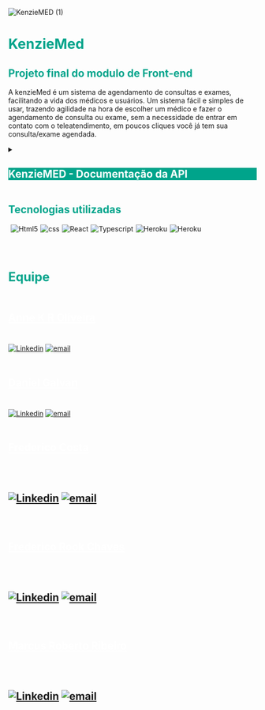 ![KenzieMED (1)](https://user-images.githubusercontent.com/102538748/187525599-a2f97112-e643-408a-ac72-e54516151816.png)

<div style='background-color:white'>

</div>
<h1 style='color: #00A48B'>KenzieMed</h1>
<h2 style='color: #00A48B'>Projeto final do modulo de Front-end</h2>

<p>A kenzieMed é um sistema de agendamento de consultas e exames, facilitando a vida dos médicos 
e usuários. Um sistema fácil e simples de usar, trazendo agilidade na hora de escolher um médico e fazer o agendamento de consulta ou exame,
sem a necessidade de entrar em contato com o teleatendimento, em poucos cliques você já tem sua consulta/exame agendada. </p>


<details>
  <summary><h2 style='color: white; background-color:#00A48B '>KenzieMED - Documentação da API</h2></summary>

  Endpoints
A API tem um total de XXXX endpoints, podendo ser cadastrados novos usuarios para poder ter total acesso as funcionabilidades do site.


<h2>O url base da API é:</h2>
<h2  style='color: #00A48B'>https://api-kenzie-med.herokuapp.com</h2>


<h2 style='font-weight: 800'>Rotas que não precisam de autenticação</h2>
<h3 style='font-weight: 600; font-size:20px;'>Listando Médicos</h3>
<p>Nessa aplicação o usuário sem fazer login ou se cadastrar pode ver os profissionanis Médicos já cadastrados na plataforma, na API podemos 
acessar a lista dessa forma: Aqui conseguimos ver os usuários médicos e suas especialidades.</p>



![image (3)](https://user-images.githubusercontent.com/102538748/187532534-68ee5e10-4ba2-41ee-9572-cb5cf176662c.png)


<div style='color: white; background-color:green'>
GET /users/?type=doctor - FORMATO DA RESPOSTA - STATUS 200
</div>


![image (4)](https://user-images.githubusercontent.com/102538748/187525824-21066938-dec8-4926-bbb5-a1ded55b167b.png)

<h3 style='font-weight: 600'>Podemos acessar um médico específico utilizando o endpoint:</h3>

<div style='color: white; background-color:green'>
GET /users/?id=6&type=doctor - FORMATO DA RESPOSTA - STATUS 200
</div>



 <h style='font-weight: 600; font-size:20px;'>Criação de usuário</h>

<div style='color: white; background-color:grey'>
POST /users - FORMATO DA REQUISIÇÃO
</div>



![image (2)](https://user-images.githubusercontent.com/102538748/187525087-c8c794ca-42b4-427a-8668-25d8090891fc.png)

<h2 style='font-weight: 600'>Caso dê tudo certo, a resposta será assim:</h2>

<div style='color: white; background-color:green'>
POST /users - FORMATO DA RESPOSTA - STATUS 201
</div>


![image (5)](https://user-images.githubusercontent.com/102538748/187525860-b1586357-9aab-47f7-b42e-32818798db3d.png)

<div style='color: white; background-color:red'>
POST /users - FORMATO DA RESPOSTA - STATUS 400
</div>
<br>
<div style='color: white; background-color:red'>
POST /users - FORMATO DA RESPOSTA - STATUS 400
</div></br>


<br>
<div style='color: white; background-color:#373737'>
{

"status": "error",

"message": ["password is required", "email is required"]

}
</div></br>

<h3 style='font-weight: 600'>A senha necessita de 6 caracteres.:</h3>

<br>
<div style='color: white; background-color:red'>
POST /users - FORMATO DA RESPOSTA - STATUS 400
</div></br>

<br>
<div style='color: white; background-color:#373737'>
{
{

  "status": "error",
  
  "message": ["password: minimum is 6 characters"]
  
}
</div></br>

<h3 style='font-weight: 600'>Email já cadastrado:</h3>


<br>
<div style='color: white; background-color:red'>
POST /users - FORMATO DA RESPOSTA - STATUS 400
</div></br>

<br>
<div style='color: white; background-color:#373737'>
{

  "status": "error",
  
  "message": "Email already exists"
  
}
</div></br>


<h2 style='font-weight: 800; font-size:20px;'>Criação de Médico</h2>

<br>
<div style='color: white; background-color:grey'>
POST /users - FORMATO DA REQUISIÇÃO
</div></br>


![image](https://user-images.githubusercontent.com/102538748/187526123-44d58b01-8db2-4dd4-8b4d-0d3f0c8fe391.png)


<h3 style='font-weight: 600; font-size:20px;'>Caso dê tudo certo, a resposta será assim:</h3>

<br>
<div style='color: white; background-color:green'>
POST /users - FORMATO DA RESPOSTA - STATUS 201
</div></br>





![image (1)](https://user-images.githubusercontent.com/102538748/187526171-263f3e9f-28e9-43d2-a92f-326b5100b81d.png)

<br>
<div style='color: white; background-color:red'>
POST /users - FORMATO DA RESPOSTA - STATUS 400
</div></br>


<br>
<div style='color: white; background-color:#373737'>
{

"status": "error",

"message": ["password is required", "email is required"]

}
</div></br>

<h3 style='font-weight: 600; font-size:20px;'>A senha necessita de 6 caracteres:</h3>

<br>
<div style='color: white; background-color:red'>
POST /users - FORMATO DA RESPOSTA - STATUS 400
</div></br>






<br>
<div style='color: white; background-color:#373737'>
{

  "status": "error",
  
  "message": ["password: minimum is 6 characters"]
  
}
</div></br>

<h3 style='font-weight: 600; font-size:20px;'>Email já cadastrado::</h3>

<br>
<div style='color: white; background-color:red'>
POST /users - FORMATO DA RESPOSTA - STATUS 400
</div></br>



<br>
<div style='color: white; background-color:#373737'>
{

  "status": "error",
  
  "message": "Email already exists"
  
}
</div></br>

<h2 style='font-weight: 800; font-size:20px;'>Login</h2>

<br>
<div style='color: white; background-color:grey'>
POST /login - FORMATO DA REQUISIÇÃO
</div></br>



![image](https://user-images.githubusercontent.com/102538748/187526436-42cb9a20-1801-464c-a635-1d5934366b0e.png)
<h3 style='font-weight: 600; font-size:20px;'>Caso dê tudo certo, a resposta será assim:</h3>

<br>
<div style='color: white; background-color:green'>
POST /login - FORMATO DA RESPOSTA - STATUS 201
</div></br>





![image (1)](https://user-images.githubusercontent.com/102538748/187526498-b8e71733-577d-4a9f-b859-5f5c90945434.png)

<p>Com essa resposta, vemos que temos duas informações, o user.id e o token respectivo, dessa forma você pode guardar o token e o 
usuário logado no localStorage para fazer a gestão do usuário no seu frontend.</p>

<h2 style='font-weight: 800'>Rotas que necessitam de autorização</h2>

<p>Rotas que necessitam de autorização deve ser informado no cabeçalho da requisição o campo "Authorization", dessa forma:</p>

<br>
<div style='color: white; background-color:grey'>
Authorization: Bearer {token}
</div></br>


<p>Após o usuário estar logado, ele deve conseguir informar as especialidades que ele contratou até agora.</p>
<h2 style='font-weight: 600'>Buscar Perfil do usuário logado (token)</h2>


<br>
<div style='color: white; background-color:grey'>
GET /users/?id=${userId} - FORMATO DA REQUISIÇÃO
</div></br>

<p>Na requisição apenas é necessário o TOKEN, a aplicação ficará responsável em buscar o id do usuário no token e retorna ele.</p>
<br>
<div style='color: white; background-color:gren'>
GET /users/?id=${userId} - FORMATO DA RESPOSTA - STATUS 200
</div></br>



![image](https://user-images.githubusercontent.com/102538748/187527230-1d55e964-8cb6-49c6-81d2-dc6aae6a8992.png)

<h2 style='font-weight: 600; font-size:20px;'>Cadastrar nova consulta</h2>

<br>
<div style='color: white; background-color:grey'>
POST /schedules - FORMATO DA REQUISIÇÃO
</div></br>


![image (1)](https://user-images.githubusercontent.com/102538748/187527613-1652dcd5-d9be-4a66-9b8f-4b5fd69dc6ee.png)

Caso dê tudo certo, a resposta será assim:




<br>
<div style='color: white; background-color:green'>
POST /schedules - FORMATO DA RESPOSTA - STATUS 201
</div></br>

![image (2)](https://user-images.githubusercontent.com/102538748/187527779-f5923a03-019f-414f-a9a9-c3a8fcb3501e.png)

Caso você tente criar uma tecnologia com o mesmo nome para o seu perfil, receberá este erro:

<br>
<div style='color: white; background-color:red'>
POST /schedules - FORMATO DA RESPOSTA - STATUS 401
</div></br>

<br>
<div style='color: white; background-color:#373737'>
{

  "status": "error",
  
  "message": "O Senhor já tem uma consulta agendada com esté médico."
  
}
</div></br>




<h2 style='font-weight: 600; font-size:20px;'>Modificar o perfil do Usuario*</h2>


<p>Ou seja, você pode apenas modificar a consulta que já estão no seu perfil. Utilizando este endpoint:</p>

<br>
<div style='color: white; background-color:grey'>
PUT /users/${userId} - FORMATO DA REQUISIÇÃO
</div></br>


![image (3)](https://user-images.githubusercontent.com/102538748/187532660-a0ca902d-1883-4508-9959-3f08b8e8b808.png)

<h3 style='font-weight: 600; font-size:20px;'>Caso dê tudo certo, a resposta será assim:
</h3>
<br>
<div style='color: white; background-color:green'>
PUT /users/${userId} - FORMATO DA RESPOSTA - STATUS 201
</div></br>



![image](https://user-images.githubusercontent.com/102538748/187532795-82bd76cc-29cf-45e9-9fdd-3bf99a1152ed.png)

<h2 style='font-weight: 600; font-size:20px;'>Deletar um usuario</h2>

<br>
<div style='color: white; background-color:grey'>
DELETE /users/${userId}
</div></br>

<p>OBSERVAÇÃO: Não é necessário um corpo da requisição.</p>

<h3 style='font-weight: 600; font-size:20px;'>Caso dê tudo certo, a resposta será assim:
</h3>



![image](https://user-images.githubusercontent.com/102538748/187533082-329c6942-329d-497a-8898-67d7efa5021f.png)



<h2 style='font-weight: 600; font-size:20px;'>Deletar uma consulta, utilizando este endpoint</h2>

<br>
<div style='color: white; background-color:grey'>
DELETE schedules/${userId}
</div></br>

<p>OBSERVAÇÃO: Não é necessário um corpo da requisição.</p>

<h3 style='font-weight: 600; font-size:20px;'>Caso dê tudo certo, a resposta será assim:
</h3>



![image (1)](https://user-images.githubusercontent.com/102538748/187534182-ca8fa2d0-3a61-4201-95fc-f2ca83a40fd8.png)
  
</details>


<h2 style='color: #00A48B'> Tecnologias utilizadas</h2>

<div style='display:flex; gap: 5px;'><br>
 <img align="center" alt="Html5" src="https://img.shields.io/badge/HTML5-E34F26?style=for-the-badge&logo=html5&logoColor=white">

 <img align="center" alt="css" src="https://img.shields.io/badge/CSS3-1572B6?style=for-the-badge&logo=css3&logoColor=white">


   <img align="center" alt="React" src="https://img.shields.io/badge/React-20232A?style=for-the-badge&logo=react&logoColor=61DAFB">

   <img align="center" alt="Typescript" src="https://img.shields.io/badge/TypeScript-007ACC?style=for-the-badge&logo=typescript&logoColor=white">

   <img align="center" alt="Heroku" src="https://img.shields.io/badge/Heroku-430098?style=for-the-badge&logo=heroku&logoColor=white">
<img align="center" alt="Heroku" src="https://img.shields.io/badge/Trello-0052CC?style=for-the-badge&logo=trello&logoColor=white">
   
     

   
</div></br>




<div style='display:flex;  flex-direction: column;; gap: 5px;'><br>
<h2 style='color: #00A48B; font-size: 25px'>Equipe</h2>
<div style='display:flex;  flex-direction:column;  gap: 10px;'>


<h2 ><a href="https://github.com/annekarolle" style='color:white'>Anne K R Oliveira</a></h2> 

[![Linkedin](https://img.shields.io/badge/LinkedIn-0077B5?style=for-the-badge&logo=linkedin&logoColor=white)](https://www.linkedin.com/in/annekarolle/) 
[![email](https://img.shields.io/badge/Gmail-D14836?style=for-the-badge&logo=gmail&logoColor=white)](annekarolle@gmail.com)
</div>

<div style='display:flex;  flex-direction:column;  gap: 10px;'>

<h2><a href="https://github.com/DnlGalvan" style='color:white'>Daniel Galvan</a></h2> 

[![Linkedin](https://img.shields.io/badge/LinkedIn-0077B5?style=for-the-badge&logo=linkedin&logoColor=white)](https://www.linkedin.com/in/annekarolle/) 
[![email](https://img.shields.io/badge/Gmail-D14836?style=for-the-badge&logo=gmail&logoColor=white)](dgalvan@gmail.com)
</div>

<div style='display:flex;  flex-direction:column;  gap: 10px;'>

<h2 ><a href="https://github.com/fredericosafebox" style='color:white'>Frederico Costa</a></h2> 
<h2>

[![Linkedin](https://img.shields.io/badge/LinkedIn-0077B5?style=for-the-badge&logo=linkedin&logoColor=white)](https://www.linkedin.com/in/annekarolle/) 
[![email](https://img.shields.io/badge/Gmail-D14836?style=for-the-badge&logo=gmail&logoColor=white)](costafredericob@gmail.com)
</div>


<div style='display:flex;  flex-direction:column;  gap: 10px;'>

<h2><a href="https://github.com/fredrook" style='color:white'>Frederico Rook Chaves</a></h2> 
<h2>


[![Linkedin](https://img.shields.io/badge/LinkedIn-0077B5?style=for-the-badge&logo=linkedin&logoColor=white)](https://www.linkedin.com/in/annekarolle/) 
[![email](https://img.shields.io/badge/Gmail-D14836?style=for-the-badge&logo=gmail&logoColor=white)](fredericorook@hotmail.com)
</div>

<div style='display:flex;  flex-direction:column;  gap: 10px;'>

<h2><a href="https://github.com/marcuspvh" style='color:white'>Marcus Roberto Ribeiro</a></h2> 
<h2>


[![Linkedin](https://img.shields.io/badge/LinkedIn-0077B5?style=for-the-badge&logo=linkedin&logoColor=white)](https://www.linkedin.com/in/annekarolle/) 
[![email](https://img.shields.io/badge/Gmail-D14836?style=for-the-badge&logo=gmail&logoColor=white)](marcuspvh@gmail.com)
</div>


   
</div></br>
